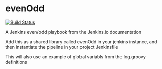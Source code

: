 # evenOdd
[![Build Status](http://127.0.0.1:8080/buildStatus/icon?job=librarires-pipeline)](http://127.0.0.1:8080/job/librarires-pipeline/)

A Jenkins even/odd playbook from the Jenkins.io documentation

Add this as a shared library called evenOdd in your jenkins
instance, and then instantiate the pipeline in your project Jenkinsfile

This will also use an example of global variabls from the log.groovy
definitions
